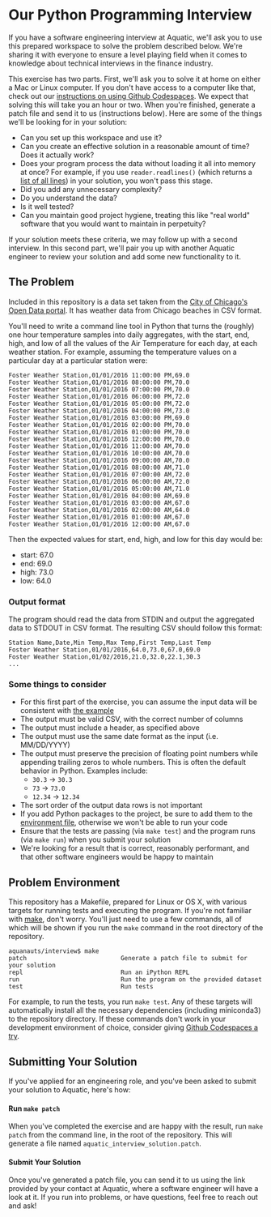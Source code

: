 # Our Python Programming Interview

If you have a software engineering interview at Aquatic, we'll ask you to use this prepared workspace to solve the problem described below. We're sharing it with everyone to ensure a level playing field when it comes to knowledge about technical interviews in the finance industry.

This exercise has two parts. First, we'll ask you to solve it at home on either a Mac or Linux computer. If you don't have access to a computer like that, check out our [instructions on using Github Codespaces](CODESPACES.md). We expect that solving this will take you an hour or two. When you're finished, generate a patch file and send it to us (instructions below). Here are some of the things we'll be looking for in your solution:

  * Can you set up this workspace and use it?
  * Can you create an effective solution in a reasonable amount of time? Does it actually work?
  * Does your program process the data without loading it all into memory at once? For example, if you use `reader.readlines()` (which returns a [list of all lines](https://docs.python.org/3/library/io.html#io.IOBase.readlines)) in your solution, you won't pass this stage.
  * Did you add any unnecessary complexity?
  * Do you understand the data?
  * Is it well tested?
  * Can you maintain good project hygiene, treating this like "real world" software that you would want to maintain in perpetuity?

If your solution meets these criteria, we may follow up with a second interview. In this second part, we'll pair you up with another Aquatic engineer to review your solution and add some new functionality to it. 

## The Problem

Included in this repository is a data set taken from the [City of Chicago's Open Data portal](https://data.cityofchicago.org/). It has weather data from Chicago beaches in CSV format.

You'll need to write a command line tool in Python that turns the (roughly) one hour temperature samples into daily aggregates, with the start, end, high, and low of all the values of the Air Temperature for each day, at each weather station. For example, assuming the temperature values on a particular day at a particular station were:

```
Foster Weather Station,01/01/2016 11:00:00 PM,69.0
Foster Weather Station,01/01/2016 08:00:00 PM,70.0
Foster Weather Station,01/01/2016 07:00:00 PM,70.0
Foster Weather Station,01/01/2016 06:00:00 PM,72.0
Foster Weather Station,01/01/2016 05:00:00 PM,72.0
Foster Weather Station,01/01/2016 04:00:00 PM,73.0
Foster Weather Station,01/01/2016 03:00:00 PM,69.0
Foster Weather Station,01/01/2016 02:00:00 PM,70.0
Foster Weather Station,01/01/2016 01:00:00 PM,70.0
Foster Weather Station,01/01/2016 12:00:00 PM,70.0
Foster Weather Station,01/01/2016 11:00:00 AM,70.0
Foster Weather Station,01/01/2016 10:00:00 AM,70.0
Foster Weather Station,01/01/2016 09:00:00 AM,70.0
Foster Weather Station,01/01/2016 08:00:00 AM,71.0
Foster Weather Station,01/01/2016 07:00:00 AM,72.0
Foster Weather Station,01/01/2016 06:00:00 AM,72.0
Foster Weather Station,01/01/2016 05:00:00 AM,71.0
Foster Weather Station,01/01/2016 04:00:00 AM,69.0
Foster Weather Station,01/01/2016 03:00:00 AM,67.0
Foster Weather Station,01/01/2016 02:00:00 AM,64.0
Foster Weather Station,01/01/2016 01:00:00 AM,67.0
Foster Weather Station,01/01/2016 12:00:00 AM,67.0
```

Then the expected values for start, end, high, and low for this day would be:

* start: 67.0
* end: 69.0
* high: 73.0
* low: 64.0

### Output format

The program should read the data from STDIN and output the aggregated data to STDOUT in CSV format. The resulting CSV should follow this format:

```
Station Name,Date,Min Temp,Max Temp,First Temp,Last Temp
Foster Weather Station,01/01/2016,64.0,73.0,67.0,69.0
Foster Weather Station,01/02/2016,21.0,32.0,22.1,30.3
...
```

### Some things to consider
* For this first part of the exercise, you can assume the input data will be consistent with [the example](https://github.com/aquanauts/python_interview/blob/master/data/chicago_beach_weather.csv)
* The output must be valid CSV, with the correct number of columns
* The output must include a header, as specified above
* The output must use the same date format as the input (i.e. MM/DD/YYYY)
* The output must preserve the precision of floating point numbers while appending trailing zeros to whole numbers. This is often the default behavior in Python. Examples include:
    * `30.3` -> `30.3`
    * `73` -> `73.0`
    * `12.34` -> `12.34`
* The sort order of the output data rows is not important
* If you add Python packages to the project, be sure to add them to the [environment file](https://github.com/aquanauts/python_interview/blob/master/environment.yml), otherwise we won't be able to run your code
* Ensure that the tests are passing (via `make test`) and the program runs (via `make run`) when you submit your solution
* We're looking for a result that is correct, reasonably performant, and that other software engineers would be happy to maintain

## Problem Environment

This repository has a Makefile, prepared for Linux or OS X, with various targets for running tests and executing the program. If you're not familiar with [make](http://matt.might.net/articles/intro-to-make/), don't worry. You'll just need to use a few commands, all of which will be shown if you run the `make` command in the root directory of the repository.

```
aquanauts/interview$ make
patch                          Generate a patch file to submit for your solution
repl                           Run an iPython REPL
run                            Run the program on the provided dataset
test                           Run tests
```

For example, to run the tests, you run `make test`. Any of these targets will automatically install all the necessary dependencies (including miniconda3) to the repository directory. If these commands don't work in your development environment of choice, consider giving [Github Codespaces a try](CODESPACES.md).

## Submitting Your Solution

If you've applied for an engineering role, and you've been asked to submit your solution to Aquatic, here's how:

#### Run `make patch`

When you've completed the exercise and are happy with the result, run `make patch` from the command line, in the root of the repository. This will generate a file named `aquatic_interview_solution.patch`.

#### Submit Your Solution

Once you've generated a patch file, you can send it to us using the link provided by your contact at Aquatic, where a software engineer will have a look at it. If you run into problems, or have questions, feel free to reach out and ask!


